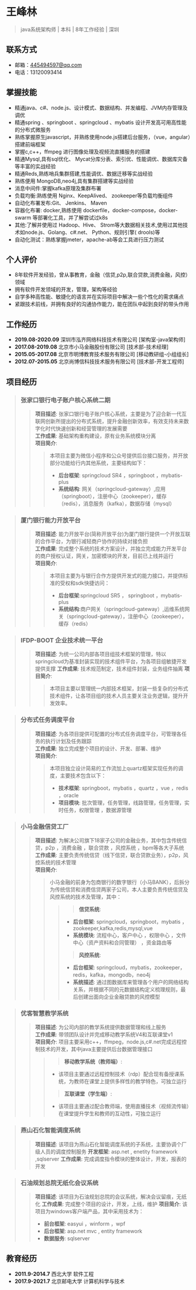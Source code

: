 # 王峰林 
>java系统架构师 | 本科 | 8年工作经验 | 深圳


## 联系方式
- 邮箱：445494597@qq.com
- 电话：13120093414

## 掌握技能
- 精通java、c#、node.js、设计模式、数据结构、并发编程、JVM内存管理及调优
- 精通spring 、springboot 、springcloud 、mybatis 设计开发高可用高性能的分布式微服务
- 熟练掌握原生javascript，并熟练使用node.js搭建后台服务，（vue，angular）搭建前端框架
- 掌握c,c++，ffmpeg 进行图像处理及视频流直播服务的搭建
- 精通Mysql,具有sql优化、 Mycat分库分表、索引优、性能调优、数据库灾备等丰富的实战经验
- 精通Reds,熟练哨兵集群搭建,性能调优、数据迁移等实战经验
- 熟练便用 MongoDB,neo4j,具有集群搭建等实战经验
- 消息中间件:掌握kafka原理及集群布署
- 负载均衡:熟练使用 Nginx、KeepAlived、 zookeeper等负载均衡组件
- 自动化布署发布:Git、 Jenkins、 Maven
- 容器化布署: docker,熟练使用 dockerfile，docker-compose，docker-swarm 等部署化工具，并了解尝试过k8s
- 其他:了解并使用过 Hadoop、Hive、 Strom等大数据相关技术,使用过其他技术如node.js、Golang、c#.net、 Python、规则引擎( drools)等
- 自动化测试：熟练掌握jmeter，apache-ab等会工具进行压力测试

## 个人评价
- 8年软件开发经验，曾从事教育，金融（信贷,p2p,联合贷款,消费金融，风控）领域
- 拥有软件开发领域的开发，管理，架构等经验
- 自学多种高性能、敏捷化的语言并在实际项目中解决一些个性化的需求痛点
- 紧跟技术前线，并拥有良好的沟通协作能力，能在团队中起到良好的带头作用

## 工作经历
* **2019.08-2020.09**  深圳市泓齐网络科技技术有限公司  [架构室-java架构师]
* **2017.08-2019.08**  北京市小马金融股份有限公司  [技术部-技术经理]
* **2015.05-2017.08**  北京市明博教育技术服务有限公司  [移动教研组-小组组长]
* **2012.07-2015.05**  北京尚博信科技技术服务有限公司  [技术部-开发工程师]

## 项目经历
> ### 张家口银行电子账户核心系统二期 
>> **项目描述**: 张家口银行电子账户核心系统，主要是为了迎合新一代互联网创新所提出的分布式系统，提升金融创新效率，有效支持未来数字化时代快速创新和经营管理的发展需要   
>> **工作成果**: 基础架构重构建设，原有业务系统模块分离    
>> **项目简介**: 
>>> 本项目主要为微信小程序和公众号提供后台接口服务，并开放部分功能给行内其他系统，主要结构如下：  
>>>  - **后台框架**: springcloud SR4 ，springboot ，mybatis-plus
>>>  - **系统结构**: 网关（springcloud-gateway）,应用（springboot），注册中心（zookeeper），缓存 （redis），消息服务（kafka），数据存储（mysql）

> ### 厦门银行能力开放平台
>> **项目描述**: 能力开放平台(简称开放平台)为厦门银行提供一个开放互联的合作平台，为银行减轻商户协作的持续对接负担  
>> **工作成果**: 完成整个系统的技术方案设计，并独立完成能力开发平台的商户授权认证，网关，加密模块的开发，目前已上线并运行  
>> **项目简介**:   
>>> 本项目主要为与银行合作方提供开发式的能力接口，并提供标准的受权和sdk快捷访问：  
>>>  - **后台框架**:springcloud SR5 ， springboot ，mybatis-plus
>>>  - **系统结构**:商户网关（springcloud-gateway）,运维系统网关（springcloud-gateway），注册中心（zookeeper），缓存（redis）

> ### IFDP-BOOT 企业技术统一平台
>> **项目描述**: 为统一公司内部各项目组技术框架的管理，特以springcloud为基准封装实现的技术组件平台，为各项目组敏捷开发提供支撑
>> **工作成果**: 技术规范制定，技术组件封装，业务组件抽离
>> **项目简介**:
>>> 本项目主要以管理统一内部技术框架，封装一些复杂的分布式技术组件，让各项目组的技术人员主要关注业务逻辑，提升开发效率。

> ### 分布式任务调度平台  
>> **项目描述**: 为各项目提供可配置的分布式任务调度平台，可管理各任务的执行计划及任务跟踪  
>> **工作成果**: 独立完成整个项目的设计、开发、部署、维护  
>> **项目简介**:  
>>> 本项目独立设计简易的工作流加上quartz框架实现任务的调度，主要技术包含以下：  
>>> - **技术框架**: springboot，mybatis ，quartz ，vue ，redis ，oracle  
>>> - **项目模块**: 批次管理，任务管理，线路管理，任务管理，实时任务，权限管理 ，数据源管理  

> ### 小马金融信贷工厂
>> **项目描述**: 为解决公司旗下18家子公司的金融业务，其中包含传统信贷，p2p ，消费金融 ，联合贷款 ，风控系统 ，bpm等各大子系统
>> **工作成果**: 主要负责传统信贷（线下信贷，联合贷款业务），p2p，风控系统的技术管理  
>> **项目简介**:  
>>> 小马金融的前身为包商银行的数字银行（小马BANK），后拆分为传统信贷和消费信贷两家子公司，本人主要负责传统信贷及风控系统的技术及管理，其中：  
>>>> > **信贷系统**:  
>>>>  - **后台框架**: springcloud，springboot，mybatis ，zookeeper,kafka,redis,mysql,vue   
>>>>  - **系统模块**: 流程中心，客户中心 ，权限中心 ，文件中心（资产资料和合同管理） ，资金路由等   
>>>> > **风控系统**:  
>>>>  - **后台框架**: springcloud，mybatis，zookeeper，redis，kafka，mongodb，neo4j  
>>>>  - **系统描述**: 通过图数据库来管理各个用户的网络结构关系，并根据不同的元数据结构定义梳理规则，最后创建出面向企业金融贷款的风控模型  

> ### 优客智慧教学系统  
>> **项目描述**: 为公司内部的教学系统提供数据管理和线上服务    
>> **工作成果**: 带领团队设计并完成移动教学系统V4和互联课堂v1    
>> **项目简介**: 项目主要采用c++，ffmpeg，node.js,c#.net完成远程控制技术的开发，其中java主要提供后台数据管理接口  
>>> > **移动教学系统（教师端）**:  
>>> - 该项目主要通过远程控制技术（rdp）配合现有备授课系统，为教师在课堂上提供多样性的教学特色，可独立运行    
>>> > **互联课堂（学生端）**:  
>>> - 该项目主要通过配合教师端，使用直播技术（视频流传输）在课堂提升学生和教师的互动性，可独立运行 

> ### 燕山石化智能调度系统
>> **项目描述**: 该项目为燕山石化智能调度系统的子系统，主要协调个厂级人员的调度控制服务
>> **开发框架**: asp.net , enetity framework ,sqlserver
>> **工作成果**: 完成调度指令模块的整体设计，开发，报表的开发  

> ### 石油规划总院无纸化会议系统
>> **项目描述**: 该项目为石油规划总院的会议系统，解决会议留痕，无纸化
>> **工作成果**: 完成整个项目的设计，开发，上线，维护
>> **项目简介**: 该项目为windows客户端产品，其中采用技术为：
>> - **前台框架**: easyui ，winform ，wpf
>> - **后台框架**: asp.net mvc , entity framework 
>> - **数据服务**: sqlserver

## 教育经历
* **2011.9-2014.7** 西北大学 软件工程
* **2017.9-2021.7** 北京邮电大学 计算机科学与技术


 

 
